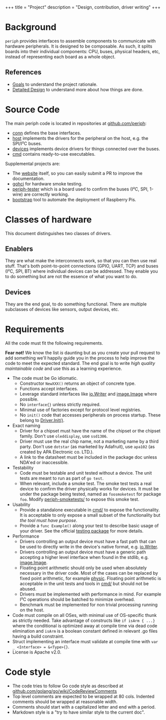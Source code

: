 +++
title = "Project"
description = "Design, contribution, driver writing"
+++


# Background

`periph` provides interfaces to assemble components to communicate with hardware
peripherals. It is designed to be composable. As such, it splits boards into
their individual components: CPU, buses, physical headers, etc, instead of
representing each board as a whole object.


## References

- [Goals](goals/) to understand the project rationale.
- [Detailed Design](design/) to understand more about how things are done.


# Source Code

The main periph code is located in repositories at
[github.com/periph](https://github.com/periph):

- [conn](https://github.com/periph/conn) defines the base interfaces.
- [host](https://github.com/periph/host) implements the drivers for the
  peripheral on the host, e.g. the SPI/I²C buses.
- [devices](https://github.com/periph/devices) implements device drivers for
  things connected over the buses.
- [cmd](https://github.com/periph/cmd) contains ready-to-use executables.

Supplemental projects are:

- The [website](https://github.com/periph/website) itself, so you can easily
  submit a PR to improve the documentation.
- [gohci](https://github.com/periph/gohci) for hardware smoke testing.
- [periph-tester](https://github.com/periph/periph-tester) which is a board used
  to confirm the buses (I²C, SPI, 1-wire) are correctly working.
- [bootstrap](https://github.com/periph/bootstrap) tool to automate the
  deployment of Raspberry Pis.


# Classes of hardware

This document distinguishes two classes of drivers.


## Enablers

They are what make the interconnects work, so that you can then use real stuff.
That's both point-to-point connections (GPIO, UART, TCP) and buses (I²C, SPI,
BT) where individual devices can be addressed. They enable you to do something
but are not the essence of what you want to do.


## Devices

They are the end goal, to do something functional. There are multiple subclasses
of devices like sensors, output devices, etc.


# Requirements

All the code must fit the following requirements.

**Fear not!** We know the list _is_ daunting but as you create your pull request
to add something we'll happily guide you in the process to help improve the code
to meet the expected standard. The end goal is to write *high quality
maintainable code* and use this as a learning experience.

- The code must be Go idiomatic.
  - Constructor `NewXXX()` returns an object of concrete type.
  - Functions accept interfaces.
  - Leverage standard interfaces like
    [io.Writer](https://golang.org/pkg/io/#Writer) and
    [image.Image](https://golang.org/pkg/image/#Image) where possible.
  - No `interface{}` unless strictly required.
  - Minimal use of factories except for protocol level registries.
  - No `init()` code that accesses peripherals on process startup. These belong
    to [Driver.Init()](https://periph.io/x/conn/v3/driver#Impl).
- Exact naming
  - Driver for a chipset must have the name of the chipset or the chipset
    family. Don't use `oleddisplay`, use `ssd1306`.
  - Driver must use the real chip name, not a marketing name by a third party.
    Don't use `dotstar` (as marketed by Adafruit), use `apa102` (as created
    by APA Electronic co. LTD.).
  - A link to the datasheet must be included in the package doc unless NDA'ed
    or inaccessible.
- Testability
  - Code must be testable and unit tested without a device. The unit tests are
    meant to run as part of `go test`.
  - When relevant, include a smoke test. The smoke test tests a real device to
    confirm the driver physically works for devices. It must be under the
    package being tested, named as `foosmoketest` for package `foo`. Modify
    [periph-smoketests/](https://github.com/periph/cmd/tree/main/periph-smoketests/)
    to expose this smoke test.
- Usability
  - Provide a standalone executable in
    [cmd/](https://github.com/periph/cmd/tree/main/) to expose the
    functionality.  It is acceptable to only expose a small subset of the
    functionality but _the tool must have purpose_.
  - Provide a `func Example()` along your test to describe basic usage of your
    driver. See the official [testing
    package](https://golang.org/pkg/testing/#hdr-Examples) for more details.
- Performance
  - Drivers controlling an output device must have a fast path that can be used
    to directly write in the device's native format, e.g.
    [io.Writer](https://golang.org/pkg/io/#Writer).
  - Drivers controlling an output device must have a generic path accepting
    a higher level interface when found in the stdlib, e.g.
    [image.Image](https://golang.org/pkg/image/#Image).
  - Floating point arithmetic should only be used when absolutely necessary in
    the driver code. Most of the cases can be replaced by fixed point
    arithmetic, for example
    [physic](https://periph.io/x/conn/v3/physic).
    Floating point arithmetic is acceptable in the unit tests and tools in
    [cmd/](https://github.com/periph/cmd/tree/main/) but should not be
    abused.
  - Drivers must be implemented with performance in mind. For example I²C
    operations should be batched to minimize overhead.
  - Benchmark must be implemented for non trivial processing running on the
    host.
- Code must compile on all OSes, with minimal use of OS-specific thunk as
  strictly needed. Take advantage of constructs like `if isArm { ...}` where the
  conditional is optimized away at compile time via dead code elimination
  and `isArm` is a boolean constant defined in relevant .go files having a build
  constraint.
- Struct implementing an interface must validate at compile time with `var _
  <Interface> = &<Type>{}`.
- License is Apache v2.0.


# Code style

- The code tries to follow Go code style as described at
  [github.com/golang/go/wiki/CodeReviewComments](https://github.com/golang/go/wiki/CodeReviewComments)
- Top level comments are expected to be wrapped at 80 cols. Indented comments
  should be wrapped at reasonable width.
- Comments should start with a capitalized letter and end with a period.
- Markdown style is a "try to have similar style to the current doc".
